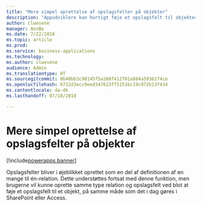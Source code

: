 ```yaml
---
title: "Mere simpel oprettelse af opslagsfelter på objekter"
description: "Appudviklere kan hurtigt føje et opslagsfelt til objekter."
author: clwesene
manager: AnnBe
ms.date: 7/22/2018
ms.topic: article
ms.prod: 
ms.service: business-applications
ms.technology: 
ms.author: clwesene
audience: Admin
ms.translationtype: HT
ms.sourcegitcommit: 0b40bb3c98145f5a260f412701a884a5936174ce
ms.openlocfilehash: 6722d3ecc9eed347623ff5151bc19c972b13f434
ms.contentlocale: da-dk
ms.lasthandoff: 07/18/2018

---
```

# <a name="simplified-lookup-field-creation-on-entities"></a>Mere simpel oprettelse af opslagsfelter på objekter

[!include[powerapps banner](../includes/powerapps.md)]




Opslagsfelter bliver i øjeblikket oprettet som en del af definitionen af en mange til én-relation. Dette understøttes fortsat med denne funktion, men brugerne vil kunne oprette samme type relation og opslagsfelt ved blot at føje et opslagsfelt til et objekt, på samme måde som det i dag gøres i SharePoint eller Access.

